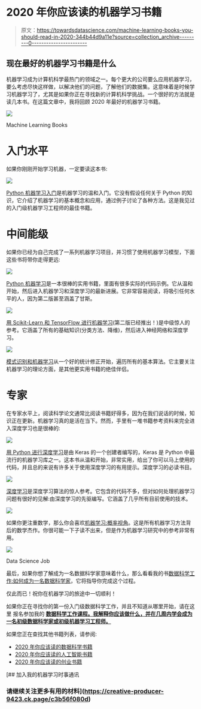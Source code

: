# 2020 年你应该读的机器学习书籍

> 原文：<https://towardsdatascience.com/machine-learning-books-you-should-read-in-2020-344b44d9a11e?source=collection_archive---------0----------------------->

## 现在最好的机器学习书籍是什么

机器学习成为计算机科学最热门的领域之一。每个更大的公司要么应用机器学习，要么考虑尽快这样做，以解决他们的问题，了解他们的数据集。这意味着是时候学习机器学习了，尤其是如果你正在寻找新的计算机科学挑战。一个很好的方法就是读几本书。在这篇文章中，我将回顾 2020 年最好的机器学习书籍。

![](img/690e21caad8172b5519edf84665d6e8c.png)

Machine Learning Books

# 入门水平

如果你刚刚开始学习机器，一定要读这本书:

![](img/9e0f0289291e01690d88abe57f68f780.png)

[Python 机器学习入门](https://www.amazon.com/gp/product/1449369413/ref=as_li_tl?ie=UTF8&camp=1789&creative=9325&creativeASIN=1449369413&linkCode=as2&tag=petacrunch-20&linkId=8669cacfe298d25c2832d9062642dd44)是机器学习的温和入门。它没有假设任何关于 Python 的知识，它介绍了机器学习的基本概念和应用，通过例子讨论了各种方法。这是我见过的入门级机器学习工程师的最佳书籍。

# 中间能级

如果你已经为自己完成了一系列机器学习项目，并习惯了使用机器学习模型，下面这些书将带你走得更远:

![](img/51a1c626432483b43d34f1ab27edb84f.png)

[Python 机器学习](https://www.amazon.com/gp/product/1789955750/ref=as_li_tl?ie=UTF8&camp=1789&creative=9325&creativeASIN=1789955750&linkCode=as2&tag=petacrunch-20&linkId=cc65892b0564ce32cee20536fb70b29c)是一本很棒的实用书籍，里面有很多实际的代码示例。它从温和开始，然后进入机器学习和深度学习的最新进展。它非常容易阅读，将吸引任何水平的人，因为第二版甚至涵盖了甘斯。

![](img/1f46641f612ab7dc654caac75a1ab3df.png)

[用 Scikit-Learn 和 TensorFlow 进行机器学习](https://amzn.to/3d3tpE7)(第二版已经推出！)是中级惊人的参考。它涵盖了所有的基础知识(分类方法、降维)，然后进入神经网络和深度学习。

![](img/a4854aa0bb455d61ac1ea6665d3cdca4.png)

[模式识别和机器学习](https://www.amazon.com/gp/product/0387310738/ref=as_li_tl?ie=UTF8&camp=1789&creative=9325&creativeASIN=0387310738&linkCode=as2&tag=petacrunch-20&linkId=11e0911952bfc7a8adf52b3eae0f461c)从一个好的统计修正开始，遍历所有的基本算法。它主要关注机器学习的理论方面，是其他更实用书籍的绝佳伴侣。

# 专家

在专家水平上，阅读科学论文通常比阅读书籍好得多，因为在我们说话的时候，知识正在更新。机器学习真的是活在当下。然而，手里有一堆书籍参考资料来完全进入深度学习也是很棒的:

![](img/097f6e50487639f3c40345fcf5af56a0.png)

[用 Python 进行深度学习](https://www.amazon.com/gp/product/1617294438/ref=as_li_tl?ie=UTF8&camp=1789&creative=9325&creativeASIN=1617294438&linkCode=as2&tag=petacrunch-20&linkId=fa7304c5324df649a4ba536bd74927d2)是由 Keras 的一个创建者编写的，Keras 是 Python 中最流行的机器学习库之一。这本书从温和开始，非常实用，给出了你可以马上使用的代码，并且总的来说有许多关于使用深度学习的有用提示。深度学习的必读书目。

![](img/275615b408d1b5e0edcf859f3f021ae5.png)

[深度学习](https://www.amazon.com/gp/product/0262035618/ref=as_li_tl?ie=UTF8&camp=1789&creative=9325&creativeASIN=0262035618&linkCode=as2&tag=petacrunch-20&linkId=00701393c949f16bfd3a89d9c3240b35)是深度学习算法的惊人参考。它包含的代码不多，但对如何处理机器学习问题有很好的见解:由深度学习的先驱编写。它涵盖了几乎所有目前使用的技术。

![](img/f9df0d2c65a7fd6854fbc1eba5bfc871.png)

如果你更注重数学，那么你会喜欢[机器学习:概率视角](https://www.amazon.com/gp/product/0262018020/ref=as_li_tl?ie=UTF8&camp=1789&creative=9325&creativeASIN=0262018020&linkCode=as2&tag=petacrunch-20&linkId=a52c63d00ba9f01f29e1db95d6b4c171)。这是所有机器学习方法背后的数学杰作。你很可能一下子读不出来，但是作为机器学习研究中的参考非常有用。

![](img/a947842ca069a9b29cebd21bfacd1993.png)

Data Science Job

最后，如果你想了解成为一名数据科学家意味着什么，那么看看我的书[数据科学工作:如何成为一名数据科学家](https://amzn.to/3aQVTjs)，它将指导你完成这个过程。

仅此而已！祝你在机器学习的旅途中一切顺利！

如果你正在寻找你的第一份入门级数据科学工作，并且不知道从哪里开始，请在这里 报名参加我的 [**数据科学工作课程。我解释你应该做什么，并在几周内学会成为一名初级数据科学家或初级机器学习工程师。**](https://datasciencerush.thinkific.com/courses/data-science-job)

如果您正在查找其他书籍列表，请参阅:

*   [2020 年你应该读的数据科学书籍](http://www.datasciencerush.com)
*   [2020 年你应该读的人工智能书籍](/artificial-intelligence-books-you-should-read-in-2020-4d3cecd21efa)
*   [2020 年你应该读的创业书籍](https://medium.com/swlh/startup-books-you-should-read-in-2020-ba8684000128)

[](https://creative-producer-9423.ck.page/c3b56f080d) [## 加入我的机器学习时事通讯

### 请继续关注更多有用的材料](https://creative-producer-9423.ck.page/c3b56f080d)